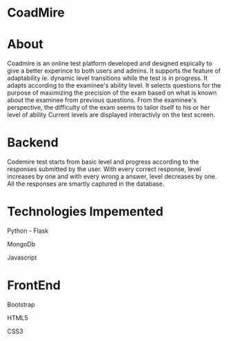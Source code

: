 CoadMire
========

About
=====
Coadmire is an online test platform developed and designed espically to give a better experince to both users and admins.
It supports the feature of adaptability ie. dynamic level transitions while the test is in progress.
It adapts according to the examinee's ability level. 
It selects questions for the purpose of maximizing the precision of the exam based on what is known about the examinee 
from previous questions. 
From the examinee's perspective, the difficulty of the exam seems to tailor itself to his or her level of ability
Current levels are displayed interactivly on the test screen.

Backend
=======
Codemire test starts from basic level and progress according to the responses submitted by the user.
With every correct response, level increases by one and with every wrong a answer, level decreases by one.
All the responses are smartly captured in the database.


Technologies Impemented
=======================
Python - Flask

MongoDb

Javascript

FrontEnd
========
Bootstrap

HTML5

CSS3
